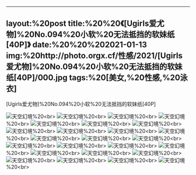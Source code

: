 ﻿---
layout:%20post
title:%20%20《[Ugirls爱尤物]%20No.094%20小软%20无法抵挡的软妹纸[40P]》
date:%20%20%202021-01-13
img:%20http://photo.orgx.cf/性感/2021/[Ugirls爱尤物]%20No.094%20小软%20无法抵挡的软妹纸[40P]/000.jpg
tags:%20[美女,%20性感,%20泳衣]
---

[Ugirls爱尤物]%20No.094%20小软%20无法抵挡的软妹纸[40P]



![天空幻境](http://photo.orgx.cf/性感/2021/[Ugirls爱尤物]%20No.094%20小软%20无法抵挡的软妹纸[40P]/001.jpg%20''天空幻境'')%20<br>
![天空幻境](http://photo.orgx.cf/性感/2021/[Ugirls爱尤物]%20No.094%20小软%20无法抵挡的软妹纸[40P]/002.jpg%20''天空幻境'')%20<br>
![天空幻境](http://photo.orgx.cf/性感/2021/[Ugirls爱尤物]%20No.094%20小软%20无法抵挡的软妹纸[40P]/003.jpg%20''天空幻境'')%20<br>
![天空幻境](http://photo.orgx.cf/性感/2021/[Ugirls爱尤物]%20No.094%20小软%20无法抵挡的软妹纸[40P]/004.jpg%20''天空幻境'')%20<br>
![天空幻境](http://photo.orgx.cf/性感/2021/[Ugirls爱尤物]%20No.094%20小软%20无法抵挡的软妹纸[40P]/005.jpg%20''天空幻境'')%20<br>
![天空幻境](http://photo.orgx.cf/性感/2021/[Ugirls爱尤物]%20No.094%20小软%20无法抵挡的软妹纸[40P]/006.jpg%20''天空幻境'')%20<br>
![天空幻境](http://photo.orgx.cf/性感/2021/[Ugirls爱尤物]%20No.094%20小软%20无法抵挡的软妹纸[40P]/007.jpg%20''天空幻境'')%20<br>
![天空幻境](http://photo.orgx.cf/性感/2021/[Ugirls爱尤物]%20No.094%20小软%20无法抵挡的软妹纸[40P]/008.jpg%20''天空幻境'')%20<br>
![天空幻境](http://photo.orgx.cf/性感/2021/[Ugirls爱尤物]%20No.094%20小软%20无法抵挡的软妹纸[40P]/009.jpg%20''天空幻境'')%20<br>
![天空幻境](http://photo.orgx.cf/性感/2021/[Ugirls爱尤物]%20No.094%20小软%20无法抵挡的软妹纸[40P]/010.jpg%20''天空幻境'')%20<br>
![天空幻境](http://photo.orgx.cf/性感/2021/[Ugirls爱尤物]%20No.094%20小软%20无法抵挡的软妹纸[40P]/011.jpg%20''天空幻境'')%20<br>
![天空幻境](http://photo.orgx.cf/性感/2021/[Ugirls爱尤物]%20No.094%20小软%20无法抵挡的软妹纸[40P]/012.jpg%20''天空幻境'')%20<br>
![天空幻境](http://photo.orgx.cf/性感/2021/[Ugirls爱尤物]%20No.094%20小软%20无法抵挡的软妹纸[40P]/013.jpg%20''天空幻境'')%20<br>
![天空幻境](http://photo.orgx.cf/性感/2021/[Ugirls爱尤物]%20No.094%20小软%20无法抵挡的软妹纸[40P]/014.jpg%20''天空幻境'')%20<br>
![天空幻境](http://photo.orgx.cf/性感/2021/[Ugirls爱尤物]%20No.094%20小软%20无法抵挡的软妹纸[40P]/015.jpg%20''天空幻境'')%20<br>
![天空幻境](http://photo.orgx.cf/性感/2021/[Ugirls爱尤物]%20No.094%20小软%20无法抵挡的软妹纸[40P]/016.jpg%20''天空幻境'')%20<br>
![天空幻境](http://photo.orgx.cf/性感/2021/[Ugirls爱尤物]%20No.094%20小软%20无法抵挡的软妹纸[40P]/017.jpg%20''天空幻境'')%20<br>
![天空幻境](http://photo.orgx.cf/性感/2021/[Ugirls爱尤物]%20No.094%20小软%20无法抵挡的软妹纸[40P]/018.jpg%20''天空幻境'')%20<br>
![天空幻境](http://photo.orgx.cf/性感/2021/[Ugirls爱尤物]%20No.094%20小软%20无法抵挡的软妹纸[40P]/019.jpg%20''天空幻境'')%20<br>
![天空幻境](http://photo.orgx.cf/性感/2021/[Ugirls爱尤物]%20No.094%20小软%20无法抵挡的软妹纸[40P]/020.jpg%20''天空幻境'')%20<br>
![天空幻境](http://photo.orgx.cf/性感/2021/[Ugirls爱尤物]%20No.094%20小软%20无法抵挡的软妹纸[40P]/021.jpg%20''天空幻境'')%20<br>
![天空幻境](http://photo.orgx.cf/性感/2021/[Ugirls爱尤物]%20No.094%20小软%20无法抵挡的软妹纸[40P]/022.jpg%20''天空幻境'')%20<br>
![天空幻境](http://photo.orgx.cf/性感/2021/[Ugirls爱尤物]%20No.094%20小软%20无法抵挡的软妹纸[40P]/023.jpg%20''天空幻境'')%20<br>
![天空幻境](http://photo.orgx.cf/性感/2021/[Ugirls爱尤物]%20No.094%20小软%20无法抵挡的软妹纸[40P]/024.jpg%20''天空幻境'')%20<br>
![天空幻境](http://photo.orgx.cf/性感/2021/[Ugirls爱尤物]%20No.094%20小软%20无法抵挡的软妹纸[40P]/025.jpg%20''天空幻境'')%20<br>